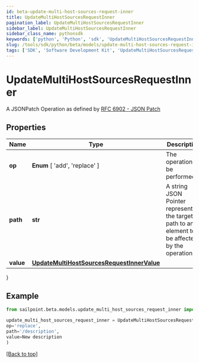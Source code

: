 ```yaml
---
id: beta-update-multi-host-sources-request-inner
title: UpdateMultiHostSourcesRequestInner
pagination_label: UpdateMultiHostSourcesRequestInner
sidebar_label: UpdateMultiHostSourcesRequestInner
sidebar_class_name: pythonsdk
keywords: ['python', 'Python', 'sdk', 'UpdateMultiHostSourcesRequestInner', 'BetaUpdateMultiHostSourcesRequestInner'] 
slug: /tools/sdk/python/beta/models/update-multi-host-sources-request-inner
tags: ['SDK', 'Software Development Kit', 'UpdateMultiHostSourcesRequestInner', 'BetaUpdateMultiHostSourcesRequestInner']
---
```


# UpdateMultiHostSourcesRequestInner

A JSONPatch Operation as defined by [RFC 6902 - JSON Patch](https://tools.ietf.org/html/rfc6902)

## Properties

Name | Type | Description | Notes
------------ | ------------- | ------------- | -------------
**op** |  **Enum** [  'add',    'replace' ] | The operation to be performed | [required]
**path** | **str** | A string JSON Pointer representing the target path to an element to be affected by the operation | [required]
**value** | [**UpdateMultiHostSourcesRequestInnerValue**](update-multi-host-sources-request-inner-value) |  | [optional] 
}

## Example

```python
from sailpoint.beta.models.update_multi_host_sources_request_inner import UpdateMultiHostSourcesRequestInner

update_multi_host_sources_request_inner = UpdateMultiHostSourcesRequestInner(
op='replace',
path='/description',
value=New description
)

```
[[Back to top]](#) 

